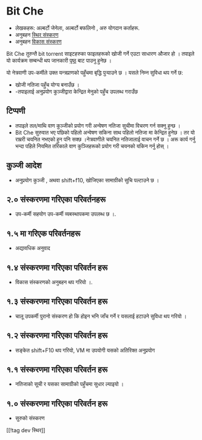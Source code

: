 # Bit Che #
*   लेखकहरू: अल्बर्टो जेनेला, अल्बर्टो बफलिनो , अरु योगदान कर्ताहरू.
*   अनुबहन [स्थिर संस्करण][1]
*   अनुबहन [विकास संस्करण][3]

Bit Che तुरुन्तै bit torrent साइटहरुका फाइलहरूको खोजी  गर्ने एउटा साधारण
औजार हो । तपाइले यो कार्यक्रम सम्बन्धी थप जानकारी [पृष्ठ][2] बाट पाउनु हुनेछ
।

यो नेत्रवाणी उप-कर्मीले उक्त यन्त्रप्राणको पहुँचमा बृद्धि पुर्‍याउने छ ।
यसले निम्न सुविधा थप गर्ने छ:

*   खोजी नतिजा पहुँच योग्य बनाउँछ ।
*   -तपाइलाई अनुप्रयोग कुञ्जीद्वारा केन्द्रित मेनुको पहुँच उपलब्ध गराउँछ 


## टिप्पणी ##
*   तपाइले तल/माथि वाण कुञ्जीको प्रयोग गरी अन्वेषण नतिजा सुचीमा विचरण गर्न
    सक्नु हुन्छ ।
*   Bit Che सुरुवात भए पछिको पहिलो  अन्वेषण सकिना साथ पहिलो नतिजा मा
    केन्द्रित हुनेछ । तर यो राम्ररी चयनित नभएको हुन पनि सक्छ ।नेत्रवाणीले
    चयनित नतिजालाई वाचन गर्ने छ । अरू कार्य गर्नु भन्दा पहिले नियमित तरिकाले
    वाण कुञ्जिहरूको प्रयोग गरी चयनको यकिन गर्नु होस् ।


## कुञ्जी आदेश ##
*   अनुप्रयोग कुञ्जी , अथवा shift+f10, खोजिएका सामाग्रीको सुचि पल्टाउने छ ।


## २.० संस्करणमा गरिएका परिवर्तनहरू ##
*   उप-कर्मी सहयोग उप-कर्मी व्यबस्थापकमा उपलब्ध छ ।.

## १.५ मा गरिएक परिवर्तनहरू ##
*   अद्यावधिक अनुवाद

## १.४ संस्करणमा गरिएका परिवर्तन हरू ##
*   विकास संस्करणको अनुबहन थप गरियो ।.

## १.३ संस्करणमा गरिएका परिवर्तन हरू ##
*   चालू उपकर्मी पुरानो संस्करण हो कि होइन भनि  जाँच गर्ने र यसलाई हटाउने
    सुविधा थप गरियो ।

## १.२ संस्करणमा गरिएका परिवर्तन हरू ##
*   सङ्केत shift+F10 थप गरियो, VM मा उपयोगी यसको  अतिरिक्त अनुप्रयोग 

## १.१ संस्करणमा गरिएका परिवर्तन हरू ##
*   नतिजाको सूची र यसका सामाग्रीको पहुँचमा सुधार ल्याइयो ।

## १.० संस्करणमा गरिएका परिवर्तन हरू ##
*   सुरुको संस्करण

[[!tag dev स्थिर]]

[1]: http://addons.nvda-project.org/files/get.php?file=bc

[2]: http://www.convivea.com

[3]: http://addons.nvda-project.org/files/get.php?file=bc-dev
